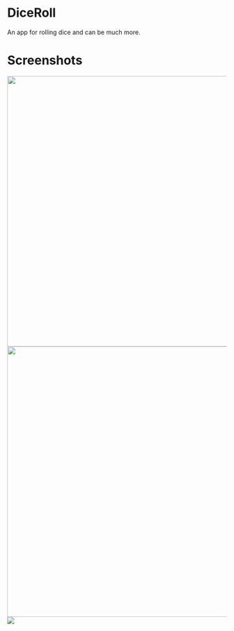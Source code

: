# DiceRoll
An app for rolling dice and can be much more.

# Screenshots

</p>
<p float="left">
  <img src="https://user-images.githubusercontent.com/57259880/163837206-606bde76-6e42-47fe-bbea-dc5c86a98317.png" width="auto" height="620"/>
  <img src="https://user-images.githubusercontent.com/57259880/163837386-69a47da6-863a-4b2e-83eb-7a316f532871.png" width="auto" height="620"/>
  <br><img src="https://user-images.githubusercontent.com/57259880/163837438-ce770b43-5cd1-418f-90b8-7e63054e51db.png" width="auto" height="auto"/> 
  
</p>


